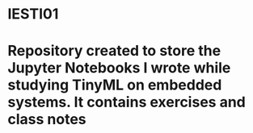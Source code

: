 # IESTI01
# Repository created to store the Jupyter Notebooks I wrote while studying TinyML on embedded systems. It contains exercises and class notes
